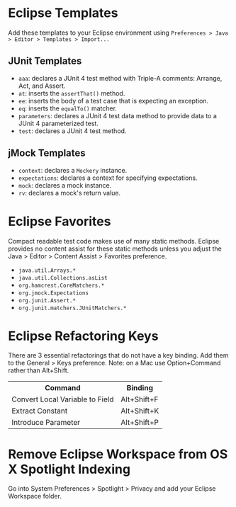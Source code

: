 Eclipse Templates
=================

Add these templates to your Eclipse environment using
`Preferences > Java > Editor > Templates > Import...`

JUnit Templates
---------------

* `aaa`: declares a JUnit 4 test method with Triple-A comments: Arrange, Act, and Assert.
* `at`: inserts the `assertThat()` method.
* `ee`: inserts the body of a test case that is expecting an exception.
* `eq`: inserts the `equalTo()` matcher.
* `parameters`: declares a JUnit 4 test data method to provide data to a JUnit 4 parameterized test.
* `test`: declares a JUnit 4 test method.

jMock Templates
---------------
 
* `context`: declares a `Mockery` instance.
* `expectations`: declares a context for specifying expectations.
* `mock`: declares a mock instance.
* `rv`: declares a mock's return value.


Eclipse Favorites
=================

Compact readable test code makes use of many static methods. Eclipse provides no content assist for 
these static methods unless you adjust the Java > Editor > Content Assist > Favorites preference.

* `java.util.Arrays.*`
* `java.util.Collections.asList`
* `org.hamcrest.CoreMatchers.*`
* `org.jmock.Expectations`
* `org.junit.Assert.*`
* `org.junit.matchers.JUnitMatchers.*`


Eclipse Refactoring Keys
========================

There are 3 essential refactorings that do not have a key binding. Add them to the General > Keys preference. 
Note: on a Mac use Option+Command rather than Alt+Shift.

<table>
	<tr><th>Command</th><th>Binding</th></tr>
	<tr><td>Convert Local Variable to Field</td><td>Alt+Shift+F</td></td>
	<tr><td>Extract Constant</td><td>Alt+Shift+K</td></td>
	<tr><td>Introduce Parameter</td><td>Alt+Shift+P</td></tr>
</table>


Remove Eclipse Workspace from OS X Spotlight Indexing
=====================================================

Go into System Preferences > Spotlight > Privacy and add your Eclipse Workspace folder.

